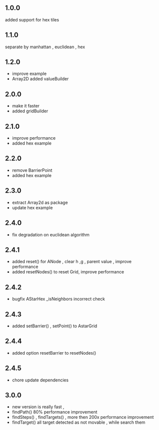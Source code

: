 ## 1.0.0
  added support for hex tiles
## 1.1.0
  separate by  manhattan , euclidean , hex  

## 1.2.0
  - improve example 
  - Array2D added valueBuilder
## 2.0.0
   - make it faster 
   - added gridBuilder
## 2.1.0
   - improve performance 
   - added hex example 
  
## 2.2.0
   - remove BarrierPoint 
   - added hex example 
 
## 2.3.0
  - extract Array2d as package
  - update hex example 

## 2.4.0
  - fix degradation on euclidean algorithm 

## 2.4.1
  - added reset() for ANode , clear h ,g , parent value , improve performance 
  - added resetNodes() to reset Grid, improve performance 

## 2.4.2
  - bugfix AStarHex _isNeighbors incorrect check

## 2.4.3
  - added setBarrier() , setPoint() to AstarGrid

## 2.4.4
  - added option resetBarrier  to resetNodes()

## 2.4.5
  - chore update dependencies

## 3.0.0
  - new version is really fast ,
  - findPath() 80% performance improvement 
  - findSteps() , findTargets() , more then 200x performance improvement
  - findTarget() all target detected as not movable  , while search them

  




